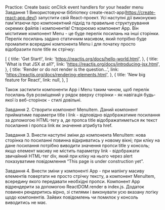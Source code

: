 Practice: Create basic onClick event handlers for your header menu
Завдання 1
Використовуючи бібліотеку create-react-app(https://create-react-app.dev/) запустити свій React-проект. Усі наступні дії виконуємо пам'ятаючи про компонентний підхід та правильне структурування окремих файлів і компонентів! Створюємо компонент App. Він міститиме компонент Menu - це буде перелік посилань на інші сторінки. Перелік посилань задано статичним масивом, який потрібно буде промапити всередині компонента Menu і для початку просто відобразити поле title як стрічку:

[
 {
   title: 'Get Start!',
   link: 'https://reactjs.org/docs/hello-world.html',
 },
 {
   title: 'What is that JSX at all?',
   link: 'https://reactjs.org/docs/introducing-jsx.html',
 },
 {
   title: 'Render or do not render is the question...',
   link: 'https://reactjs.org/docs/rendering-elements.html',
 },
 {
   title: 'New big feature for React',
   link: null,
 },
]

Також застилити компоненти Арр і Menu таким чином, щоб перелік посилань був розміщений у рядок вверху сторінки - як навігація будь-якої із веб-сторінок - стилі довільні.

Завдання 2.
Створити компонент MenuItem. Даний компонент прийматиме параметри title i link - відповідно відображатиме посилання за допомогою HTML-тегу а, де пропса title відображатиметься як текст посилання і пропса link як значення атрибута href.

Завдання 3.
Внести наступні зміни до компонента MenuItem:
нова сторінка по посиланні повинна відкриватись у новому вікні;
при кліку на дане посилання потрібно виводити значення пропси title у консоль;
якщо елемент масиву не містить параметру link - відображати звичайний HTML-тег div, який при кліку на нього через alert показуватиме повідомлення “This page is under construction yet”.

Завдання 4.
Внести зміни у компоненті App - при мапінгу масиву елементів повертати не просто стрічку тексту, а компонент MenuItem, всередину якого передавати необхідні пропси. Компонент App відрендерити за допомогою ReactDOM.render в index.js. Додаток повинен рендеритись вірно, зі стилями і виконувати усю вказану логіку щодо компонентів. Зайвих повідомлень чи помилок у консоль виводитись не має.